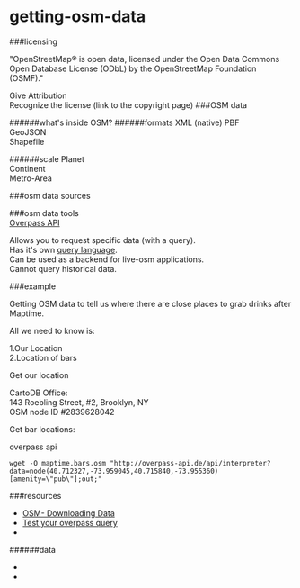 # getting-osm-data

###licensing  

"OpenStreetMap® is open data, licensed under the Open Data Commons Open Database License (ODbL) by the OpenStreetMap Foundation (OSMF)."

Give Attribution  
Recognize the license (link to the copyright page)
###OSM data

######what's inside OSM?
######formats
XML (native) 
PBF  
GeoJSON  
Shapefile  

######scale
Planet  
Continent  
Metro-Area  


###osm data sources

###osm data tools  
[Overpass API](http://wiki.openstreetmap.org/wiki/Overpass_API)
<!--- "The Overpass API (or OSM3S) is a read-only API that serves up custom selected parts of the OSM map data. It acts as a database over the web: the client sends a query to the API and gets back the data set that corresponds to the query." -->
Allows you to request specific data (with a query).  
Has it's own [query language](http://wiki.openstreetmap.org/wiki/Overpass_API/Language_Guide).    
Can be used as a backend for live-osm applications.  
Cannot query historical data.  

###example

Getting OSM data to tell us where there are close places to grab drinks after Maptime.

All we need to know is:  

1.Our Location  
2.Location of bars  

Get our location  

CartoDB Office:  
143 Roebling Street, #2, Brooklyn, NY  
OSM node ID #2839628042  
  

Get bar locations:

overpass api  
<pre><code>wget -O maptime.bars.osm "http://overpass-api.de/api/interpreter?data=node(40.712327,-73.959045,40.715840,-73.955360)[amenity=\"pub\"];out;"
</code></pre>





###resources
* [OSM- Downloading Data](http://wiki.openstreetmap.org/wiki/Downloading_data)
* [Test your overpass query](http://overpass-turbo.eu/)
* []()

######data
* []()
* []()